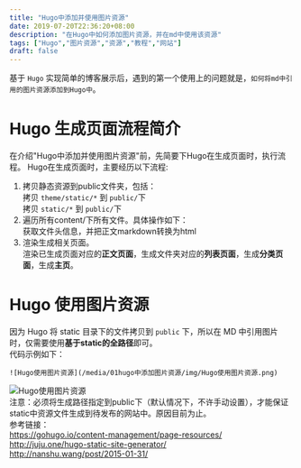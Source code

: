 ```yaml
---
title: "Hugo中添加并使用图片资源"
date: 2019-07-20T22:36:20+08:00
description: "在Hugo中如何添加图片资源，并在md中使用该资源"
tags: ["Hugo","图片资源","资源","教程","网站"]
draft: false
---
```


基于 ``Hugo`` 实现简单的博客展示后，遇到的第一个使用上的问题就是，``如何将md中引用的图片资源添加到Hugo中``。  
# Hugo 生成页面流程简介
在介绍"Hugo中添加并使用图片资源"前，先简要下Hugo在生成页面时，执行流程。 Hugo在生成页面时，主要经历以下流程:  
1. 拷贝静态资源到public文件夹，包括：  
拷贝 ``theme/static/*`` 到 ``public/``下  
拷贝 ``static/*`` 到 ``public/``下
2. 遍历所有content/下所有文件。具体操作如下：  
获取文件头信息，并把正文markdown转换为html
4. 渲染生成相关页面。  
渲染已生成页面对应的**正文页面**，生成文件夹对应的**列表页面**，生成**分类页面**，生成**主页**。  
# Hugo 使用图片资源  
因为 Hugo 将 static 目录下的文件拷贝到 ``public`` 下，所以在 MD 中引用图片时，仅需要使用**基于static的全路径**即可。  
代码示例如下：
```
![Hugo使用图片资源](/media/01hugo中添加图片资源/img/Hugo使用图片资源.png)
```
![Hugo使用图片资源](/media/01hugo中添加图片资源/img/Hugo使用图片资源.png)  
注意：必须将生成路径指定到public下（默认情况下，不许手动设置），才能保证static中资源文件生成到待发布的网站中。原因目前为止。  
参考链接：  
https://gohugo.io/content-management/page-resources/  
http://juju.one/hugo-static-site-generator/  
http://nanshu.wang/post/2015-01-31/  
